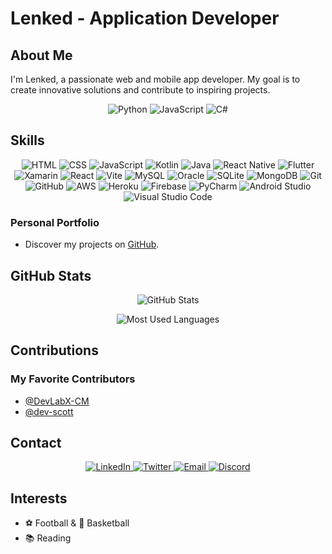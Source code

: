 <!--<img src="./Lenked profil.png" alt="Ma superbe image" width="100%">
<h1 align="center">Hi 👋, I'm Evrard Ntanguen(Lenked)</h1>

-->
<!--
**Lenked/Lenked** is a ✨ _special_ ✨ repository because its `README.md` (this file) appears on your GitHub profile.

Here are some ideas to get you started:

- 🔭 I’m currently working on to the web, mobile and artificial intelligence
- 🌱 I’m currently learning python, kotlin and Node .js
- 👯 I’m looking to collaborate on on informative projects
- 🤔 I’m looking for help with ...
- 💬 Ask me about ...
- 📫 How to reach me: lenked43@gmail.com
- 😄 Pronouns: ...
- ⚡ Fun fact: ...
-->

<!-- - 🔭 I’m currently working on to the web, mobile and artificial intelligence
- 🌱 I’m currently learning python, kotlin and Node .js
- 👯 I’m looking to collaborate on on informative projects
- 📫 How to reach me: lenked43@gmail.com

<h3 align="center">A passionate fullstack junior Web & MOBILE developer</h3>
-->

# Lenked - Application Developer

## About Me
I'm Lenked, a passionate web and mobile app developer. My goal is to create innovative solutions and contribute to inspiring projects.

<!-- Badges -->
<p align="center">
  <img src="https://img.shields.io/badge/Python-Expert-blue" alt="Python" />
  <img src="https://img.shields.io/badge/JavaScript-Expert-yellow" alt="JavaScript" />
  <img src="https://img.shields.io/badge/C%23-Intermediate-orange" alt="C#" />
</p>

## Skills

<p align="center">
  <!-- Web Languages -->
  <img src="https://img.shields.io/badge/HTML-Expert-E34F26?style=flat&logo=html5&logoColor=white" alt="HTML" />
  <img src="https://img.shields.io/badge/CSS-Expert-1572B6?style=flat&logo=css3&logoColor=white" alt="CSS" />
  <img src="https://img.shields.io/badge/JavaScript-Expert-F7DF1E?style=flat&logo=javascript&logoColor=white" alt="JavaScript" />

  <!-- Mobile Languages -->
  <img src="https://img.shields.io/badge/Kotlin-Intermediate-0095D5?style=flat&logo=kotlin&logoColor=white" alt="Kotlin" />
  <img src="https://img.shields.io/badge/Java-Intermediate-007396?style=flat&logo=java&logoColor=white" alt="Java" />
  <img src="https://img.shields.io/badge/React_Native-Intermediate-61DAFB?style=flat&logo=react&logoColor=white" alt="React Native" />
  <img src="https://img.shields.io/badge/Flutter-Intermediate-02569B?style=flat&logo=flutter&logoColor=white" alt="Flutter" />
  <img src="https://img.shields.io/badge/Xamarin-Intermediate-3498DB?style=flat&logo=xamarin&logoColor=white" alt="Xamarin" />

  <!-- Frameworks and Libraries -->
  <img src="https://img.shields.io/badge/React-Intermediate-61DAFB?style=flat&logo=react&logoColor=white" alt="React" />
  <img src="https://img.shields.io/badge/Vite-Intermediate-646CFF?style=flat&logo=vite&logoColor=white" alt="Vite" />

  <!-- Databases -->
  <img src="https://img.shields.io/badge/MySQL-Intermediate-4479A1?style=flat&logo=mysql&logoColor=white" alt="MySQL" />
  <img src="https://img.shields.io/badge/Oracle-Intermediate-F80000?style=flat&logo=oracle&logoColor=white" alt="Oracle" />
  <img src="https://img.shields.io/badge/SQLite-Intermediate-003B57?style=flat&logo=sqlite&logoColor=white" alt="SQLite" />
  <img src="https://img.shields.io/badge/MongoDB-Intermediate-47A248?style=flat&logo=mongodb&logoColor=white" alt="MongoDB" />

  <!-- Version Control -->
  <img src="https://img.shields.io/badge/Git-Expert-F05032?style=flat&logo=git&logoColor=white" alt="Git" />
  <img src="https://img.shields.io/badge/GitHub-Expert-181717?style=flat&logo=github&logoColor=white" alt="GitHub" />

  <!-- Deployment and Hosting -->
  <img src="https://img.shields.io/badge/AWS-Intermediate-232F3E?style=flat&logo=amazon-aws&logoColor=white" alt="AWS" />
  <img src="https://img.shields.io/badge/Heroku-Intermediate-430098?style=flat&logo=heroku&logoColor=white" alt="Heroku" />
  <img src="https://img.shields.io/badge/Firebase-Intermediate-FFCA28?style=flat&logo=firebase&logoColor=black" alt="Firebase" />

  <!-- Development Tools -->
  <img src="https://img.shields.io/badge/PyCharm-Expert-000000?style=flat&logo=pycharm&logoColor=white" alt="PyCharm" />
  <img src="https://img.shields.io/badge/Android_Studio-Expert-3DDC84?style=flat&logo=android-studio&logoColor=white" alt="Android Studio" />
  <img src="https://img.shields.io/badge/Visual_Studio_Code-Expert-007ACC?style=flat&logo=visual-studio-code&logoColor=white" alt="Visual Studio Code" />
</p>


### Personal Portfolio
- Discover my projects on [GitHub](https://github.com/Lenked).

## GitHub Stats
<p align="center">
  <img src="https://github-readme-stats.vercel.app/api?username=Lenked&show

_icons=true&theme=dark" alt="GitHub Stats" />
</p>

<!-- Most Used Languages -->
<p align="center">
  <img src="https://github-readme-stats.vercel.app/api/top-langs/?username=Lenked&layout=compact" alt="Most Used Languages" />
</p>


## Contributions
### My Favorite Contributors
- [@DevLabX-CM](https://github.com/DevLabX-CM)
- [@dev-scott](https://github.com/dev-scott)

## Contact

<!-- Social Media Badges -->
<p align="center">
  <a href="https://www.linkedin.com/in/lenked43/">
    <img src="https://img.shields.io/badge/LinkedIn-Connect-blue?style=flat&logo=linkedin" alt="LinkedIn" />
  </a>
  <a href="https://twitter.com/lenked43">
    <img src="https://img.shields.io/badge/Twitter-Follow-1da1f2?style=flat&logo=twitter" alt="Twitter" />
  </a>
  <a href="mailto:ntanguenevrard05@gmail.com">
    <img src="https://img.shields.io/badge/Email-Send-D14836?style=flat&logo=gmail" alt="Email" />
  </a>
  <a href="https://discord.gg/DM9X35Qw">
    <img src="https://img.shields.io/discord/799682158134847232?label=Discord&logo=discord&logoColor=white&style=flat" alt="Discord" />
  </a>
</p>


## Interests
- ⚽ Football & 🏀 Basketball
- 📚 Reading